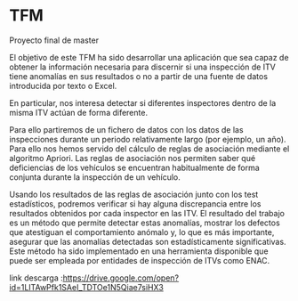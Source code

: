 # TFM

Proyecto final de master 

El objetivo de este TFM ha sido desarrollar una aplicación que sea capaz de obtener la información necesaria para discernir 
si una inspección de ITV tiene anomalías en sus resultados o no a partir de una fuente de datos introducida por texto o Excel.

En particular, nos interesa detectar si diferentes inspectores dentro de la misma ITV actúan de forma diferente. 

Para ello partiremos  de un fichero de datos con los datos de las inspecciones durante un periodo relativamente largo 
(por ejemplo, un año). 
Para ello nos hemos servido del cálculo de reglas de asociación mediante el algoritmo Apriori.
Las reglas de asociación nos permiten saber qué deficiencias de los vehículos se encuentran habitualmente 
de forma conjunta durante la inspección de un vehículo.

Usando los resultados de las reglas de asociación junto con los test estadísticos, 
podremos verificar si hay alguna discrepancia entre los resultados obtenidos por cada inspector en las ITV.
El resultado del trabajo es un método que permite detectar estas anomalías, 
mostrar los defectos que atestiguan el comportamiento anómalo y, lo que es más importante, 
asegurar que las anomalías detectadas son estadísticamente significativas.
Este método ha sido implementado en una herramienta disponible que puede ser empleada 
por entidades de inspección de ITVs como ENAC.



link descarga :https://drive.google.com/open?id=1LITAwPfk1SAeI_TDTOe1N5Qiae7siHX3